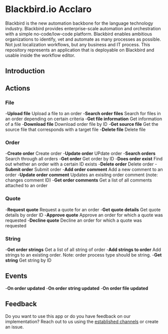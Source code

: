 # Blackbird.io Acclaro

Blackbird is the new automation backbone for the language technology industry. Blackbird provides enterprise-scale automation and orchestration with a simple no-code/low-code platform. Blackbird enables ambitious organizations to identify, vet and automate as many processes as possible. Not just localization workflows, but any business and IT process. This repository represents an application that is deployable on Blackbird and usable inside the workflow editor.

## Introduction

<!-- begin docs -->

## Actions

###  File

-**Upload file** Upload a file to an order
-**Search order files** Search for files in an order depending on certain criteria
-**Get file information** Get information of a file
-**Download file** Download order file by ID
-**Get source file** Get the source file that corresponds with a target file
-**Delete file** Delete file

###  Order

-**Create order** Create order
-**Update order** UPdate order
-**Search orders** Search through all orders
-**Get order** Get order by ID
-**Does order exist** Find out whether an order with a certain ID exists
-**Delete order** Delete order
-**Submit order** Submit order
-**Add order comment** Add a new comment to an order
-**Update order comment** Updates an exisitng order comment (note: changes comment ID)
-**Get order comments** Get a list of all comments attached to an order

###  Quote

-**Request quote** Request a quote for an order
-**Get quote details** Get quote details by order ID
-**Approve quote** Approve an order for which a quote was requested
-**Decline quote** Decline an order for which a quote was requested

###  String

-**Get order strings** Get a list of all string of order
-**Add strings to order** Add strings to an existing order. Note: order process type should be string.
-**Get string** Get string by ID

## Events

-**On order updated**
-**On order string updated**
-**On order file updated**

## Feedback

Do you want to use this app or do you have feedback on our implementation? Reach out to us using the [established channels](https://www.blackbird.io/) or create an issue.

<!-- end docs -->
